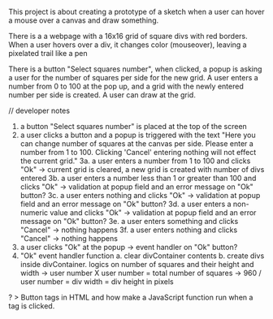 This project is about creating a prototype of a sketch when a user can hover a mouse over a canvas and draw something. 

There is a a webpage with a 16x16 grid of square divs with red borders.
When a user hovers over a div, it changes color (mouseover), leaving a pixelated trail like a pen

There is a button "Select squares number", when clicked, a popup is asking a user for the number of squares per side for the new grid.  A user enters a number from 0 to 100 at the pop up, and a grid with the newly entered number per side is created. A user can draw at the grid. 

// developer notes
1. a button "Select squares number" is placed at the top of the screen
2. a user clicks a button and a popup is triggered with the text "Here you can change number of squares at the canvas per side. Please enter a number from 1 to 100. Clicking 'Cancel' entering nothing will not effect the current grid."
3a. a user enters a number from 1 to 100 and clicks "Ok" → current grid is cleared, a new grid is created with number of divs entered
3b. a user enters a number less than 1 or greater than 100 and clicks "Ok" → validation at popup field and an error message on "Ok" button?
3c. a user enters nothing and clicks "Ok" → validation at popup field and an error message on "Ok" button?
3d. a user enters a non-numeric value and clicks "Ok" → validation at popup field and an error message on "Ok" button?
3e. a user enters something and clicks "Cancel" → nothing happens
3f. a user enters nothing and clicks "Cancel" → nothing happens
4. a user clicks "Ok" at the popup  → event handler on "Ok" button? 
5. "Ok" event handler function
    a. clear divContainer contents
    b. create divs inside divContainer. logics on number of squares and their height and width 
      → user number X user number = total number of squares
      → 960 / user number = div width = div height in pixels 

? > Button tags in HTML and how make a JavaScript function run when a tag is clicked.


